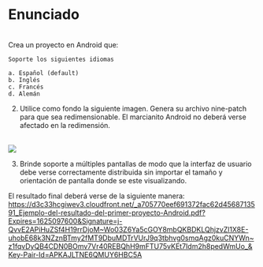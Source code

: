 <h1>Enunciado</h1>
<br/>
Crea un proyecto en Android que:

    Soporte los siguientes idiomas

    a. Español (default)
    b. Inglés
    c. Francés
    d. Alemán

2. Utilice como fondo la siguiente imagen. Genera su archivo nine-patch para que sea redimensionable. El marcianito Android no deberá verse afectado en la redimensión.
<br/>
<img src="https://d3c33hcgiwev3.cloudfront.net/imageAssetProxy.v1/_2fc53db72cf219e20fd61969cbf4461c_Marcianito_MIprimer-proyecto-Android.png?expiry=1625097600000&hmac=LjhrmXmdvG5CBuSYGEMfpEBZQmtZgX2Qd9-Diw21y2E" />

3. Brinde soporte a múltiples pantallas de modo que la interfaz de usuario debe verse correctamente distribuida sin importar el tamaño y orientación de pantalla donde se este visualizando.

El resultado final deberá verse de la siguiente manera:
https://d3c33hcgiwev3.cloudfront.net/_a705770eef691372fac62d4568713591_Ejemplo-del-resultado-del-primer-proyecto-Android.pdf?Expires=1625097600&Signature=j-QvvE2APiHuZSf4H19rrDjoM~Wo03Z6Ya5cGOY8mbQKBDKLQhjzvZl1X8E-uhobE68k3NZznBTmy2fMT9DbuMDTrVUrJ9q3tbhvg0smqAgz0kuCNYWn~z1fqvDyQB4CDN0BOmv7Vr40REBQhH9mFTU75vKEt7Idm2h8pedWmUo_&Key-Pair-Id=APKAJLTNE6QMUY6HBC5A
